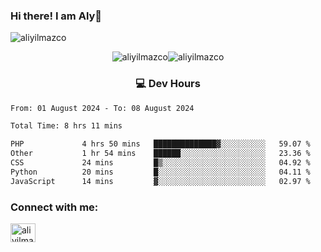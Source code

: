 ### Hi there! I am Aly👋

<p align="left"> <img src="https://komarev.com/ghpvc/?username=aliyilmazco&label=Profile%20views&color=0e75b6&style=flat" alt="aliyilmazco" /> </p>
<p align="center"><img align="center" src="https://github-readme-stats.vercel.app/api?username=aliyilmazco&show_icons=true&locale=en" alt="aliyilmazco" /><img align="center" src="https://github-readme-streak-stats.herokuapp.com/?user=aliyilmazco&" alt="aliyilmazco" /></p>

<h3 align="center">💻 Dev Hours</h3>

<!--START_SECTION:waka-->

```txt
From: 01 August 2024 - To: 08 August 2024

Total Time: 8 hrs 11 mins

PHP             4 hrs 50 mins   ██████████████▓░░░░░░░░░░   59.07 %
Other           1 hr 54 mins    ██████░░░░░░░░░░░░░░░░░░░   23.36 %
CSS             24 mins         █▒░░░░░░░░░░░░░░░░░░░░░░░   04.92 %
Python          20 mins         █░░░░░░░░░░░░░░░░░░░░░░░░   04.11 %
JavaScript      14 mins         ▓░░░░░░░░░░░░░░░░░░░░░░░░   02.97 %
```

<!--END_SECTION:waka-->

<h3 align="left">Connect with me:</h3>
<p align="left">
<a href="https://linkedin.com/in/aliyilmazco" target="blank"><img align="center" src="https://raw.githubusercontent.com/rahuldkjain/github-profile-readme-generator/master/src/images/icons/Social/linked-in-alt.svg" alt="aliyilmazco" height="30" width="40" /></a>
</p>
